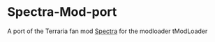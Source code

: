 # Spectra-Mod-port
A port of the Terraria fan mod [Spectra](https://terraria-spectra-mod.fandom.com/wiki/Terraria_Spectra_Mod_Wiki) for the modloader tModLoader
